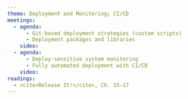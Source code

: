 ```yaml
---
theme: Deployment and Monitoring; CI/CD
meetings:
  - agenda:
      - Git-based deployment strategies (custom scripts)
      - Deployment packages and libraries
    video:
  - agenda:
      - Deploy-sensitive system monitoring
      - Fully automated deployment with CI/CD
    video:
readings:
  - <cite>Release It!</cite>, Ch. 15–17
---
```

